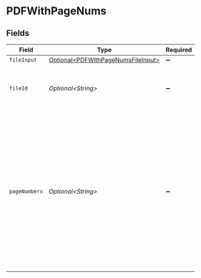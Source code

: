 # PDFWithPageNums


## Fields

| Field                                                                                                                                                                                                     | Type                                                                                                                                                                                                      | Required                                                                                                                                                                                                  | Description                                                                                                                                                                                               | Example                                                                                                                                                                                                   |
| --------------------------------------------------------------------------------------------------------------------------------------------------------------------------------------------------------- | --------------------------------------------------------------------------------------------------------------------------------------------------------------------------------------------------------- | --------------------------------------------------------------------------------------------------------------------------------------------------------------------------------------------------------- | --------------------------------------------------------------------------------------------------------------------------------------------------------------------------------------------------------- | --------------------------------------------------------------------------------------------------------------------------------------------------------------------------------------------------------- |
| `fileInput`                                                                                                                                                                                               | [Optional\<PDFWithPageNumsFileInput>](../../models/components/PDFWithPageNumsFileInput.md)                                                                                                                | :heavy_minus_sign:                                                                                                                                                                                        | N/A                                                                                                                                                                                                       |                                                                                                                                                                                                           |
| `fileId`                                                                                                                                                                                                  | *Optional\<String>*                                                                                                                                                                                       | :heavy_minus_sign:                                                                                                                                                                                        | File ID for server-side files (can be used instead of fileInput)                                                                                                                                          | a1b2c3d4-5678-90ab-cdef-ghijklmnopqr                                                                                                                                                                      |
| `pageNumbers`                                                                                                                                                                                             | *Optional\<String>*                                                                                                                                                                                       | :heavy_minus_sign:                                                                                                                                                                                        | The pages to select, Supports ranges (e.g., '1,3,5-9'), or 'all' or functions in the format 'an+b' where 'a' is the multiplier of the page number 'n', and 'b' is a constant (e.g., '2n+1', '3n', '6n-5') |                                                                                                                                                                                                           |